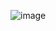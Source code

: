 ![image](https://user-images.githubusercontent.com/36649115/41325717-aa9728c2-6e70-11e8-801e-4cc245eeb9a8.png)
